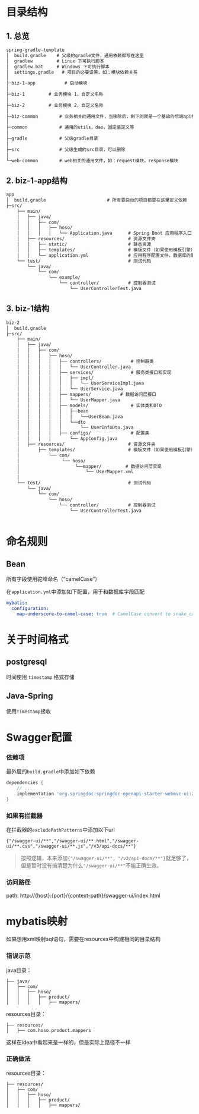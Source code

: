 
# 目录结构

## 1. 总览

```txt
spring-gradle-template
│  build.gradle    # 父级的gradle文件，通用依赖都写在这里
│  gradlew         # Linux 下可执行脚本
│  gradlew.bat     # Windows 下可执行脚本
│  settings.gradle   # 项目的必要设置，如：模块依赖关系
│
├─biz-1-app           # 启动模块
│
├─biz-1			# 业务模块 1，自定义名称
│
├─biz-2			# 业务模块 2，自定义名称
│
├─biz-common		# 业务相关的通用文件，当移除后，剩下的就是一个基础的后端api框架
│
├─common			# 通用的utils，dao，固定值定义等
│
├─gradle			# 父级gradle目录
│
├─src				# 父级生成的src目录，可以删除
│
└─web-common		# web相关的通用文件，如：request模块，response模块
```


## 2. biz-1-app结构

```txt
app
│  build.gradle                       # 所有要启动的项目都要在这里定义依赖
├─src/
	├── main/
	│   ├── java/
	│   │   ├── com/
	│   │   │   ├── hoso/
	│   │   │   │   └── Application.java      # Spring Boot 应用程序入口
	│   ├── resources/                        # 资源文件夹
	│   │   ├── static/                       # 静态资源
	│   │   ├── templates/                    # 模板文件（如果使用模板引擎）
	│   │   └── application.yml               # 应用程序配置文件，数据库的配置也写在这
	└── test/                                 # 测试代码
	    └── java/
	        └── com/
	            └── example/
	                └── controller/           # 控制器测试
	                    └── UserControllerTest.java
```

## 3. biz-1结构

```txt
biz-2
│  build.gradle
├─src/
	├── main/
	│   ├── java/
	│   │   ├── com/
	│   │   │   ├── hoso/
	│   │   │   │   ├── controllers/           # 控制器类
	│   │   │   │   │   └── UserController.java
	│   │   │   │   ├── services/              # 服务类接口和实现
	│   │   │   │   │   ├── impl/	
	│	│   │   │   │   │   └── UserServiceImpl.java
	│   │   │   │   │   └── UserService.java
	│   │   │   │   ├── mappers/           # 数据访问层接口
	│   │   │   │   │   └── UserMapper.java
	│   │   │   │   ├── models/                # 实体类和DTO
	│	│   │   │   │   ├──bean
	│   │	│   │   │   │   └──UserBean.java
	│   │   │   │   │   └──dto
	│	│   │   │   │       └── UserInfoDto.java
	│   │   │   │   ├── configs/               # 配置类
	│   │   │   │       └── AppConfig.java
	│   ├── resources/                        # 资源文件夹
	│       ├── templates/                    # 模板文件（如果使用模板引擎）
	│	        └── com/
	│	             └── hoso/
	│	                  └──mapper/         # 数据访问层实现
	│	                      └── UserMapper.xml
	│    
	└── test/                                 # 测试代码
	    └── java/
	        └── com/
	            └── hoso/
	                └── controller/           # 控制器测试
	                    └── UserControllerTest.java
					

```


# 命名规则

## Bean
所有字段使用驼峰命名（“camelCase”）

在`application.yml`中添加如下配置，用于和数据库字段匹配
```yml
mybatis:  
  configuration:  
    map-underscore-to-camel-case: true  # CamelCase convert to snake_case
```

# 关于时间格式

## postgresql

时间使用 `timestamp` 格式存储

## Java-Spring
使用`Timestamp`接收

# Swagger配置

### 依赖项

最外层的`build.gradle`中添加如下依赖
```groovy
dependencies {
	// ...
    implementation 'org.springdoc:springdoc-openapi-starter-webmvc-ui:2.1.0'  
}
```

### 如果有拦截器

在拦截器的`excludePathPatterns`中添加以下url
```
{"/swagger-ui/**","/swagger-ui/**.html","/swagger-ui/**.css","/swagger-ui/**.js","/v3/api-docs/**"}
```

>按照逻辑，本来添加`{"/swagger-ui/**", "/v3/api-docs/**"}`就足够了，
>但是暂时没有搞清楚为什么`"/swagger-ui/**"`不能正确生效。

### 访问路径

path: http://{host}:{port}/{context-path}/swagger-ui/index.html


# mybatis映射

如果想用xml映射sql语句，需要在resources中构建相同的目录结构

### 错误示范

java目录：
```
├── java/
│   ├── com/
│   │   ├── hoso/
│   │   │   ├── product/
│   │   │   │   ├── mappers/
```

resources目录：
```
├── resources/
│   ├── com.hoso.product.mappers
```

这样在idea中看起来是一样的，但是实际上路径不一样

### 正确做法

resources目录：
```
├── resources/
│   ├── com/
│   │   ├── hoso/
│   │   │   ├── product/
│   │   │   │   ├── mappers/
```